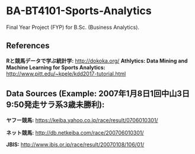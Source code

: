 # BA-BT4101-Sports-Analytics
Final Year Project (FYP) for B.Sc. (Business Analytics).

## References
**Rと競馬データで学ぶ統計学:** http://dokoka.org/
**Athlytics: Data Mining and Machine Learning for Sports Analytics:** http://www.pitt.edu/~kpele/kdd2017-tutorial.html

## Data Sources (Example: 2007年1月8日1回中山3日9:50発走サラ系3歳未勝利):
**ヤフー競馬:** https://keiba.yahoo.co.jp/race/result/0706010301/

**ネット競馬:** http://db.netkeiba.com/race/200706010301/

**JBIS:** http://www.jbis.or.jp/race/result/20070108/106/01/
